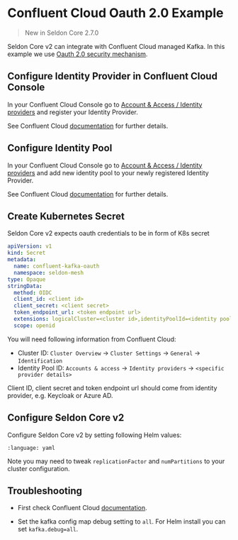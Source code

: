 # Confluent Cloud Oauth 2.0 Example

> New in Seldon Core 2.7.0

Seldon Core v2 can integrate with Confluent Cloud managed Kafka.
In this example we use [Oauth 2.0 security mechanism](https://docs.confluent.io/cloud/current/access-management/authenticate/oauth/overview.html).


## Configure Identity Provider in Confluent Cloud Console

In your Confluent Cloud Console go to [Account & Access / Identity providers](https://confluent.cloud/settings/org/identity_providers) and register your Identity Provider.


See Confluent Cloud [documentation](https://docs.confluent.io/cloud/current/access-management/authenticate/oauth/identity-providers.html) for further details.


## Configure Identity Pool

In your Confluent Cloud Console go to [Account & Access / Identity providers](https://confluent.cloud/settings/org/identity_providers) and add new identity pool to your newly registered Identity Provider.

See Confluent Cloud [documentation](https://docs.confluent.io/cloud/current/access-management/authenticate/oauth/identity-pools.html) for further details.


## Create Kubernetes Secret

Seldon Core v2 expects oauth credentials to be in form of K8s secret
```yaml
apiVersion: v1
kind: Secret
metadata:
  name: confluent-kafka-oauth
  namespace: seldon-mesh
type: Opaque
stringData:
  method: OIDC
  client_id: <client id>
  client_secret: <client secret>
  token_endpoint_url: <token endpoint url>
  extensions: logicalCluster=<cluster id>,identityPoolId=<identity pool id>
  scope: openid
```

You will need following information from Confluent Cloud:
- Cluster ID: `Cluster Overview` → `Cluster Settings` → `General` → `Identification`
- Identity Pool ID: `Accounts & access` → `Identity providers` → `<specific provider details>`

Client ID, client secret and token endpoint url should come from identity provider, e.g. Keycloak or Azure AD.


## Configure Seldon Core v2

Configure Seldon Core v2 by setting following Helm values:

```{literalinclude} ../../../../../../k8s/samples/values-confluent-kafka-oauth.yaml.tmpl
:language: yaml
```

Note you may need to tweak `replicationFactor` and `numPartitions` to your cluster configuration.


## Troubleshooting

- First check Confluent Cloud [documentation](https://docs.confluent.io/cloud/current/overview.html).

- Set the kafka config map debug setting to `all`. For Helm install you can set `kafka.debug=all`.
